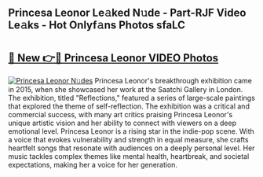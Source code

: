 ## Princesa Leonor Le𝚊ked N𝚞de - Part-RJF Video Le𝚊ks - Hot Onlyf𝚊ns Photos sfaLC

# <h2><a href="http://ab88230.deff.icu/?id=Princesa+Leonor">🔗 New 👉🔴 Princesa Leonor VIDEO Photos</a></h2>

[![Princesa Leonor N𝚞des](https://i.imgur.com/rIISA9y.gif)](http://ab88230.deff.icu/?id=Princesa+Leonor)
Princesa Leonor's breakthrough exhibition came in 2015, when she showcased her work at the Saatchi Gallery in London. The exhibition, titled "Reflections," featured a series of large-scale paintings that explored the theme of self-reflection. The exhibition was a critical and commercial success, with many art critics praising Princesa Leonor's unique artistic vision and her ability to connect with viewers on a deep emotional level. Princesa Leonor is a rising star in the indie-pop scene. With a voice that evokes vulnerability and strength in equal measure, she crafts heartfelt songs that resonate with audiences on a deeply personal level. Her music tackles complex themes like mental health, heartbreak, and societal expectations, making her a voice for her generation.

